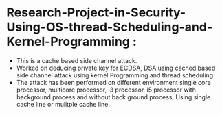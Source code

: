 # Research-Project-in-Security-Using-OS-thread-Scheduling-and-Kernel-Programming : 
- This is a cache based side channel attack.
- Worked on deducing private key for ECDSA, DSA using cached based side channel attack using kernel Programming
and thread scheduling.
- The attack has been performed on different environment single core processor, multicore processor, i3 processor, i5 processor
with background process and without back ground process, Using single cache line or mulitple cache line.



